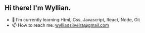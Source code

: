 ## Hi there! I'm Wyllian.




- 🌱 I’m currently learning Html, Css, Javascript, React, Node, Git
- 📫 How to reach me: wylliansilveira@gmail.com


